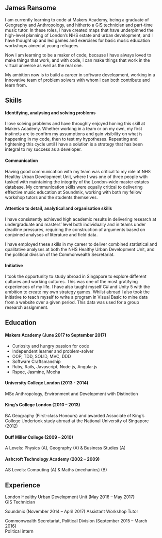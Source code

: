 ## James Ransome

I am currently learning to code at Makers Academy, being a graduate of Geography and Anthropology, and hitherto a GIS technician and part-time music tutor. In these roles, I have created maps that have underpinned the high-level planning of London’s NHS estate and urban development, and I have thought up and led games and exercises for basic music education workshops aimed at young refugees.

Now I am learning to be a maker of code, because I have always loved to make things that work, and with code, I can make things that work in the virtual universe as well as the real one.

My ambition now is to build a career in software development, working in a innovative team of problem solvers with whom I can both contribute and learn from.

## Skills


#### Identifying, analysing and solving problems

I love solving problems and have throughly enjoyed honing this skill at Makers Academy. Whether working in a team or on my own, my first instincts are to confirm my assumptions and gain visibility on what is happening in my code, then to test my hypotheses. Repeating and tightening this cycle until I have a solution is a strategy that has been integral to my success as a developer.

#### Communication

Having good communication with my team was critical to my role at NHS Healthy Urban Development Unit, where I was one of three people with tasked with maintaining the integrity of the London-wide master estates database. My communication skills were equally critical to delivering effective music education at Soundmix, working with both my fellow workshop tutors and the students themselves.

#### Attention to detail, analytical and organisation skills

I have consistently achieved high academic results in delivering research at undergraduate and masters’ level both individually and in teams under deadline pressures, requiring the construction of arguments based on conjoined analyses of literature and field data. 

I have employed these skills in my career to deliver combined statistical and qualitative analyses at both the NHS Healthy Urban Development Unit, and the political division of the Commonwealth Secretariat.

#### Initiative

I took the opportunity to study abroad in Singapore to explore different cultures and working cultures. This was one of the most gratifying experiences of my life. I have also taught myself C# and Unity 5 with the ambition to create my own strategy games. Whilst abroad I also took the initiative to teach myself to write a program in Visual Basic to mine data from a website over a given period. This data was used for a group research assignment.

## Education

#### Makers Academy (June 2017 to September 2017)

- Curiosity and hungry passion for code
- Independent learner and problem-solver
- OOP, TDD, SOLID, MVC, DDD
- Software Craftsmanship
- Ruby, Rails, Javascript, Node.js, Angular.js
- Rspec, Jasmine, Mocha

#### University College London (2013 - 2014)

MSc Anthropology, Environment and Development with Distinction

#### King’s College London (2010 – 2013)

BA Geography (First-class Honours) and awarded Associate of King’s College
Undertook study abroad at the National University of Singapore (2012)

#### Duff Miller College (2009 – 2010)

A Levels: Physics (A), Geography (A) & Business Studies (A)

#### Ashcroft Technology Academy (2002 – 2009)

AS Levels: Computing (A) & Maths (mechanics) (B)

## Experience

London Healthy Urban Development Unit (May 2016 – May 2017)    
GIS Technician

Soundmix (November 2014 – April 2017)
Assistant Workshop Tutor

Commonwealth Secretariat, Political Division (September 2015 – March 2016)   
Political intern

